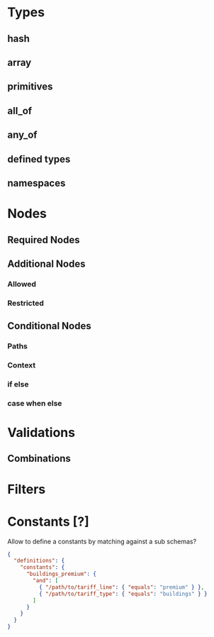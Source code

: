# Types
## hash
## array
## primitives
## all_of 
## any_of
## defined types
## namespaces
# Nodes
## Required Nodes
## Additional Nodes
### Allowed
### Restricted
## Conditional Nodes
### Paths
### Context
### if else
### case when else
# Validations
## Combinations
# Filters
# Constants [?]
Allow to define a constants by matching against a sub schemas?

```json
{
  "definitions": {
    "constants": {
      "buildings_premium": {
        "and": [
          { "/path/to/tariff_line": { "equals": "premium" } },
          { "/path/to/tariff_type": { "equals": "buildings" } }
        ]
      }
    }
  }
}
```